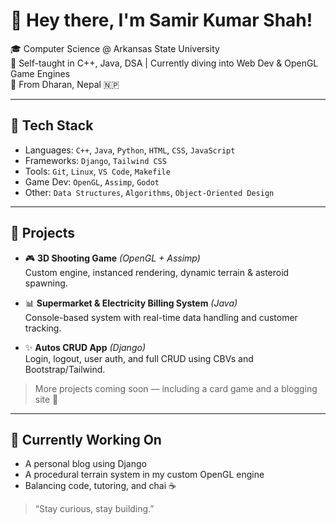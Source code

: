 # 👋 Hey there, I'm Samir Kumar Shah!

🎓 Computer Science @ Arkansas State University  
🧠 Self-taught in C++, Java, DSA | Currently diving into Web Dev & OpenGL Game Engines  
📍 From Dharan, Nepal 🇳🇵

---

## 🧰 Tech Stack

- Languages: `C++`, `Java`, `Python`, `HTML`, `CSS`, `JavaScript`
- Frameworks: `Django`, `Tailwind CSS`
- Tools: `Git`, `Linux`, `VS Code`, `Makefile`
- Game Dev: `OpenGL`, `Assimp`, `Godot`
- Other: `Data Structures`, `Algorithms`, `Object-Oriented Design`

---

## 🔨 Projects

- 🎮 **3D Shooting Game** *(OpenGL + Assimp)*  
  Custom engine, instanced rendering, dynamic terrain & asteroid spawning.

- 📊 **Supermarket & Electricity Billing System** *(Java)*  
  Console-based system with real-time data handling and customer tracking.

- ✨ **Autos CRUD App** *(Django)*  
  Login, logout, user auth, and full CRUD using CBVs and Bootstrap/Tailwind.

> More projects coming soon — including a card game and a blogging site 👀

---

## 🌱 Currently Working On

- A personal blog using Django  
- A procedural terrain system in my custom OpenGL engine  
- Balancing code, tutoring, and chai ☕️


> “Stay curious, stay building.”

